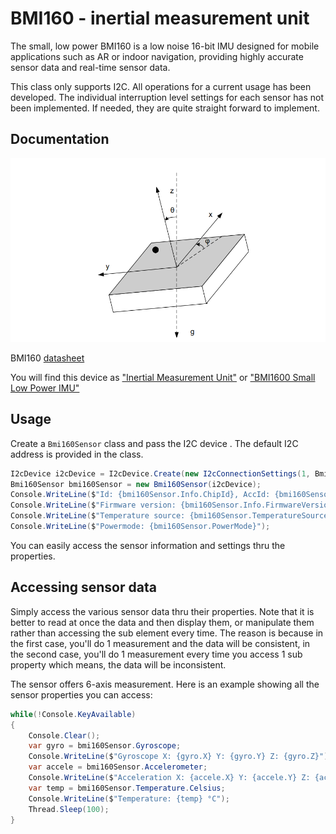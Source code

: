 # BMI160 - inertial measurement unit 

The small, low power BMI160 is a low noise 16-bit IMU designed for mobile applications such as AR or indoor navigation, providing highly accurate sensor data and real-time sensor data. 

This class only supports I2C. All operations for a current usage has been developed. The individual interruption level settings for each sensor has not been implemented. If needed, they are quite straight forward to implement.

## Documentation

![BMI160](./BMI160.png)

BMI160 [datasheet](https://www.bosch-sensortec.com/media/boschsensortec/downloads/datasheets/bst-bmi160-ds000.pdf)

You will find this device as ["Inertial Measurement Unit"](https://www.bosch-sensortec.com/products/motion-sensors/imus/bmi160/) or ["BMI1600 Small Low Power IMU"](https://www.sparkfun.com/products/18794)

## Usage

Create a ```Bmi160Sensor``` class and pass the I2C device . The default I2C address is provided in the class.

```csharp
I2cDevice i2cDevice = I2cDevice.Create(new I2cConnectionSettings(1, Bmi160Sensor.DefaultI2cAddress));
Bmi160Sensor bmi160Sensor = new Bmi160Sensor(i2cDevice);
Console.WriteLine($"Id: {bmi160Sensor.Info.ChipId}, AccId: {bmi160Sensor.Info.AcceleratorId}, GyroId: {bmi160Sensor.Info.GyroscopeId}");
Console.WriteLine($"Firmware version: {bmi160Sensor.Info.FirmwareVersion}, Bootloader: {bmi160Sensor.Info.BootloaderVersion}");
Console.WriteLine($"Temperature source: {bmi160Sensor.TemperatureSource}, Operation mode: {bmi160Sensor.OperationMode}, Units: {bmi160Sensor.Units}");
Console.WriteLine($"Powermode: {bmi160Sensor.PowerMode}");
```

You can easily access the sensor information and settings thru the properties.

## Accessing sensor data

Simply access the various sensor data thru their properties. Note that it is better to read at once the data and then display them, or manipulate them rather than accessing the sub element every time. The reason is because in the first case, you'll do 1 measurement and the data will be consistent, in the second case, you'll do 1 measurement every time you access 1 sub property which means, the data will be inconsistent.


The sensor offers 6-axis measurement. Here is an example showing all the sensor properties you can access:

```csharp
while(!Console.KeyAvailable)
{
    Console.Clear();
    var gyro = bmi160Sensor.Gyroscope;
    Console.WriteLine($"Gyroscope X: {gyro.X} Y: {gyro.Y} Z: {gyro.Z}");
    var accele = bmi160Sensor.Accelerometer;
    Console.WriteLine($"Acceleration X: {accele.X} Y: {accele.Y} Z: {accele.Z}");
    var temp = bmi160Sensor.Temperature.Celsius;
    Console.WriteLine($"Temperature: {temp} °C");
    Thread.Sleep(100);
}
```
